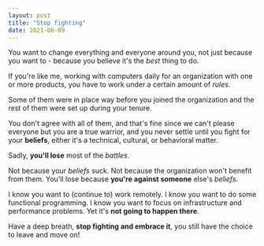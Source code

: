 ```yaml
---
layout: post
title: "Stop fighting"
date: 2021-08-09
---
```


You want to change everything and everyone around you, not just because you want to - because you believe it's the _best_ thing to do.

If you're like me, working with computers daily for an organization with one or more products, you have to work under a certain amount of _rules_.

Some of them were in place way before you joined the organization and the rest of them were set up during your tenure.

You don't agree with all of them, and that's fine since we can't please everyone but you are a true warrior, and you never settle until you fight for your **beliefs**, either it's a technical, cultural, or behavioral matter.

Sadly, **you'll lose** most of the _battles_.

Not because your _beliefs_ suck. Not because the organization won't benefit from them. You'll lose because **you're against someone** else's _beliefs_.

I know you want to (continue to) work remotely. I know you want to do some functional programming. I know you want to focus on infrastructure and performance problems. Yet it's **not going to happen there**.

Have a deep breath, **stop fighting and embrace it**, you still have the choice to leave and move on!
